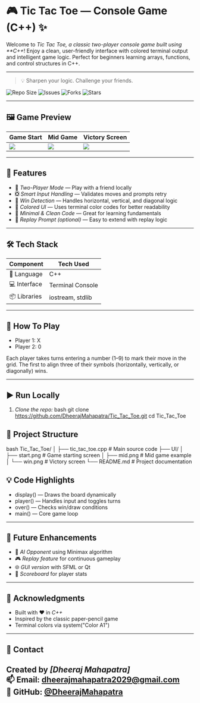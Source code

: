 # 🎮 Tic Tac Toe — Console Game (C++) ✨

Welcome to *Tic Tac Toe, a classic two-player console game built using **C++*! Enjoy a clean, user-friendly interface with colored terminal output and intelligent game logic. Perfect for beginners learning arrays, functions, and control structures in C++.

---
> 💡 Sharpen your logic. Challenge your friends.

![Repo Size](https://img.shields.io/github/repo-size/DheerajMahapatra/Tic_Tac_Toe)
![Issues](https://img.shields.io/github/issues/DheerajMahapatra/Tic_Tac_Toe)
![Forks](https://img.shields.io/github/forks/DheerajMahapatra/Tic_Tac_Toe?style=social)
![Stars](https://img.shields.io/github/stars/DheerajMahapatra/Tic_Tac_Toe?style=social)

---

## 🖼 Game Preview

| Game Start | Mid Game | Victory Screen |
|------------|----------|----------------|
| ![](https://raw.githubusercontent.com/DheerajMahapatra/Tic_Tac_Toe/main/UI/start.png) | ![](https://raw.githubusercontent.com/DheerajMahapatra/Tic_Tac_Toe/main/UI/mid.png) | ![](https://raw.githubusercontent.com/DheerajMahapatra/Tic_Tac_Toe/main/UI/win.png) |

---

## 🚀 Features

- 🎲 *Two-Player Mode* — Play with a friend locally
- ❎ *Smart Input Handling* — Validates moves and prompts retry
- 🧠 *Win Detection* — Handles horizontal, vertical, and diagonal logic
- 🎨 *Colored UI* — Uses terminal color codes for better readability
- 📃 *Minimal & Clean Code* — Great for learning fundamentals
- 🤖 *Replay Prompt (optional)* — Easy to extend with replay logic

---

## 🛠 Tech Stack

| Component        | Tech Used         |
|------------------|------------------|
| 🧮 Language       | C++              |
| 💻 Interface      | Terminal Console |
| 📦 Libraries      | iostream, stdlib |

---

## 🧾 How To Play

- Player 1: X  
- Player 2: 0

Each player takes turns entering a number (1–9) to mark their move in the grid. The first to align three of their symbols (horizontally, vertically, or diagonally) wins.

---

## ▶ Run Locally

1. *Clone the repo:*
bash
git clone https://github.com/DheerajMahapatra/Tic_Tac_Toe.git
cd Tic_Tac_Toe


## 📁 Project Structure

bash
Tic_Tac_Toe/
│
├── tic_tac_toe.cpp       # Main source code
├── UI/
│   ├── start.png          # Game starting screen
│   ├── mid.png            # Mid game example
│   └── win.png            # Victory screen
└── README.md              # Project documentation

## 💡 Code Highlights

- display() — Draws the board dynamically  
- player() — Handles input and toggles turns  
- over() — Checks win/draw conditions  
- main() — Core game loop  

---

## 🌟 Future Enhancements

- 🧠 *AI Opponent* using Minimax algorithm  
- 🎮 *Replay feature* for continuous gameplay  
- 🌐 *GUI version* with SFML or Qt  
- 🧾 *Scoreboard* for player stats  

---

## 🙌 Acknowledgments

- Built with ❤ in *C++*  
- Inspired by the classic paper-pencil game  
- Terminal colors via system("Color A1")  

---

## 📧 Contact

Created by *[Dheeraj Mahapatra]*  
📫 Email: dheerajmahapatra2029@gmail.com  
🔗 GitHub: [@DheerajMahapatra](https://github.com/DheerajMahapatra)
---
